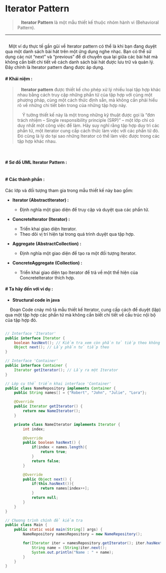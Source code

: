 # Iterator Pattern

>    **Iterator Pattern** là một mẫu thiết kế thuộc nhóm hành vi (Behavioral Pattern).

---

<img title="Người ra lệnh cần cung cấp một class đóng gói những mệnh lệnh. Người nhận mệnh lệnh cần phân biệt những interface nào để thực hiện đúng mệnh lệnh." src="https://refactoring.guru/images/patterns/content/iterator/iterator-en.png" alt="" data-align="center" style="zoom:100%;">

   Một ví dụ thực tế gần gũi về Iterator pattern có thể là khi bạn đang duyệt qua một danh sách bài hát trên một ứng dụng nghe nhạc. Bạn có thể sử dụng các nút “next” và “previous” để di chuyển qua lại giữa các bài hát mà không cần biết chi tiết về cách danh sách bài hát được lưu trữ và quản lý. Đây chính là Iterator pattern đang được áp dụng.

#### # Khái niệm :

>    **Iterator pattern** được thiết kế cho phép xử lý nhiều loại tập hợp khác nhau bằng cách truy cập những phần tử của tập hợp với cùng một phương pháp, cùng một cách thức định sẵn, mà không cần phải hiểu rõ về những chi tiết bên trong của những tập hợp này.
> 
>     Ý tưởng thiết kế này là một trong những kỹ thuật được gọi là “đơn trách nhiệm – Single responsibility principle (SRP)” – một lớp chỉ có duy nhất một công việc để làm. Hãy suy nghĩ rằng tập hợp duy trì các phần tử, một iterator cung cấp cách thức làm việc với các phần tử đó. Đó cũng là lý do tại sao những Iterator có thể làm việc được trong các tập hợp khác nhau.

 

#### # Sơ đồ UML Iterator Pattern :

<img title="UML Iterator pattern" src="https://www.dofactory.com/img/diagrams/net/iterator.png" alt="" data-align="center">

#### # Các thành phần :

Các lớp và đối tượng tham gia trong mẫu thiết kế này bao gồm:

* **Iterator (AbstractIterator) :**
  
  * Định nghĩa một giao diện để truy cập và duyệt qua các phần tử.

* **ConcreteIterator (Iterator) :**
  
  * Triển khai giao diện Iterator.
  * Theo dõi vị trí hiện tại trong quá trình duyệt qua tập hợp.

* **Aggregate (AbstractCollection) :**
  
  * Định nghĩa một giao diện để tạo ra một đối tượng Iterator.

* **ConcreteAggregate (Collection) :**
  
  * Triển khai giao diện tạo Iterator để trả về một thể hiện của ConcreteIterator thích hợp.
    
    

#### # Ta hãy đến với ví dụ :

- **Structural code in java**

    Đoạn Code cnày mô tả mẫu thiết kế Iterator, cung cấp cách để duyệt (lặp) qua một tập hợp các phần tử mà không cần biết chi tiết về cấu trúc nội bộ của tập hợp đó.

```java

// Interface 'Iterator'
public interface Iterator {
    boolean hasNext(); // Kiểm tra xem còn phần tử tiếp theo không
    Object next(); // Lấy phần tử tiếp theo
}

// Interface 'Container'
public interface Container {
    Iterator getIterator(); // Lấy ra một Iterator
}

// Lớp cụ thể triển khai interface 'Container'
public class NameRepository implements Container {
    public String names[] = {"Robert", "John", "Julie", "Lora"};

    @Override
    public Iterator getIterator() {
        return new NameIterator();
    }

    private class NameIterator implements Iterator {
        int index;

        @Override
        public boolean hasNext() {
            if(index < names.length){
                return true;
            }
            return false;
        }

        @Override
        public Object next() {
            if(this.hasNext()){
                return names[index++];
            }
            return null;
        }		
    }
}

// Chương trình chính để kiểm tra
public class Main {
    public static void main(String[] args) {
        NameRepository namesRepository = new NameRepository();

        for(Iterator iter = namesRepository.getIterator(); iter.hasNext();){
            String name = (String)iter.next();
            System.out.println("Name : " + name);
        } 	
    }
}

```
